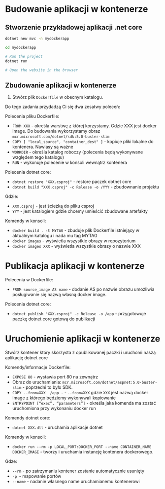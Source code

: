 # Budowanie aplikacji w kontenerze

## Stworzenie przykładowej aplikacji .net core

```bash
dotnet new mvc -n mydockerapp

cd mydockerapp

# Run the project
dotnet run

# Open the website in the browser
```

## Zbudowanie aplikacji w kontenerze

1. Stwórz plik `Dockerfile` w obecnym katalogu.

Do tego zadania przydadzą Ci się dwa zesatwy poleceń:

Polecenia pliku Dockerfile:
- `FROM XXX` - określa warstwę z której korzystamy. Gdzie XXX jest docker image. Do budowania wykorzystamy obraz `mcr.microsoft.com/dotnet/sdk:5.0-buster-slim`
- `COPY [ "local_source", "container_dest" ]` - kopiuje pliki lokalne do kontenera. Nawiasy są ważne
- `WORKDIR` - określa katalog roboczy (polecenia będą wykonywane względem tego katalogu)
- `RUN` - wykonuje polecenie w konsoli wewnątrz kontenera

Polecenia dotnet core: 
- `dotnet restore "XXX.csproj"` - restore paczek dotnet core
- `dotnet build "XXX.csproj" -c Release -o /YYY` - zbudownanie projektu

Gdzie:
- `XXX.csproj` - jest ścieżką do pliku csproj
- `YYY` - jest katalogiem gdzie chcemy umieścić zbudowane artefakty

Komendy w konsoli:

- `docker build . -t MYTAG` - zbuduje plik Dockerfile istniejący w aktualnym katalogu i nada mu tag MYTAG
- `docker images` - wyświetla wszystkie obrazy w repozytorium
- `docker images XXX` - wyświetla wszystkie obrazy o nazwie XXX

# Publikacja aplikacji w kontenerze

Polecenia w Dockerfile:
- `FROM source_image AS name` - dodanie AS po nazwie obrazu umożliwia posługiwanie się nazwą własną docker image.

Polecenia dotnet core:
- `dotnet publish "XXX.csproj" -c Release -o /app` - przygotowuje paczkę dotnet core gotową do publikacji 

# Uruchomienie aplikacji w kontenerze

Stwórz kontener który skorzysta z opublikowanej paczki i uruchomi naszą aplikację dotnet core

Komendy/informacje Dockerfile:
- `EXPOSE 80` - wystawia port 80 na zewnątrz
- Obraz do uruchamiania: `mcr.microsoft.com/dotnet/aspnet:5.0-buster-slim` - poprzedni to było SDK.
- `COPY --from=XXX  /app .` - `--from=XXX` gdzie `XXX` jest nazwą docker image z którego będziemy wykonywali kopiowanie
- `ENTRYPOINT [“exec”, “parameters”]` - określa jaka komenda ma zostać uruchomiona przy wykonaniu docker run 

Komendy dotnet core:
- `dotnet XXX.dll` - uruchamia aplikacje dotnet

Komendy w konsoli:
- `docker run --rm -p LOCAL_PORT:DOCKER_PORT --name CONTAINER_NAME DOCKER_IMAGE` - tworzy i uruchamia instancję kontenera dockerowego.

Gdze:
- `--rm` - po zatrzymaniu kontener zostanie automatycznie usunięty
- `-p `- mapowanie portów
- `--name` - nadanie własnego name uruchamianemu kontenerowi
